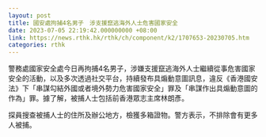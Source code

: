```yaml
---
layout: post
title: 國安處拘捕4名男子　涉支援竄逃海外人士危害國家安全
date: 2023-07-05 22:19:42.000000000 +08:00
link: https://news.rthk.hk/rthk/ch/component/k2/1707653-20230705.htm
categories: rthk
---
```


警務處國家安全處今日再拘捕4名男子，涉嫌支援竄逃海外人士繼續從事危害國家安全的活動，以及多次透過社交平台，持續發布具煽動意圖訊息，違反《香港國安法》下「串謀勾結外國或者境外勢力危害國家安全」罪及「串謀作出具煽動意圖的作為」罪。據了解，被捕人士包括前香港眾志主席林朗彥。

探員搜查被捕人士的住所及辦公地方，檢獲多箱證物。警方表示，不排除會有更多人被捕。
